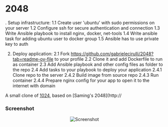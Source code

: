 # 2048
. Setup infrastructure:
  1.1 Create user 'ubuntu' with sudo permissions on your server
  1.2 Configure ssh for secure authentication and connection
  1.3 Write Ansible playbook to install nginx, docker, net-tools
  1.4 Write ansible task for adding ubuntu user to docker group
  1.5 Ansible has to use private key to auth

  
2. Deploy application:
  2.1 Fork https://github.com/gabrielecirulli/2048?tab=readme-ov-file to your profile
  2.2 Clone it and add Dockerfile to run as container
  2.3 Add Ansible playbook and other config files as folder to the repo 
  2.4 Add tasks to your playbook to deploy your application
    2.4.1 Clone repo to the server 
    2.4.2 Build image from source repo
    2.4.3 Run container
    2.4.4 Prepare nginx config for your app to open it to the internet with domain


A small clone of [1024](https://play.google.com/store/apps/details?id=com.veewo.a1024), based on [Saming's 2048](http://

### Screenshot

<p align="center">
  <img src="https://cloud.githubusercontent.com/assets/1175750/8614312/280e5dc2-26f1-11e5-9f1f-5891c3ca8b26.png" alt="Screenshot"/>
</p>


